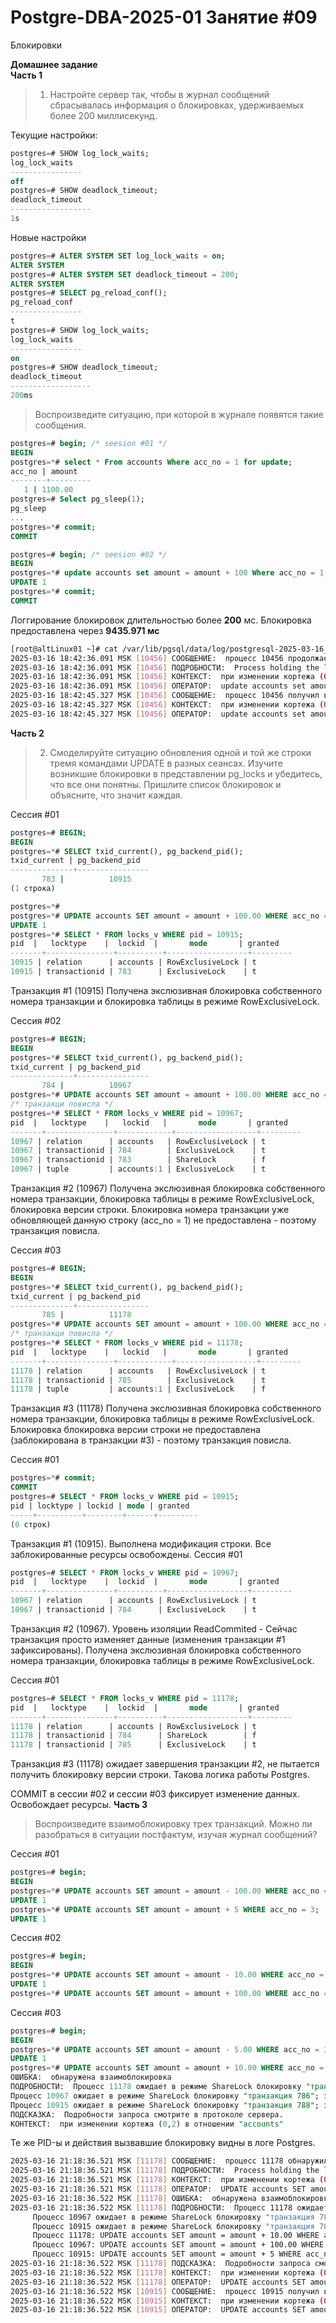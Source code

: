 # Postgre-DBA-2025-01 Занятие #09
Блокировки

**Домашнее задание**    
**Часть 1**

> 1. Настройте сервер так, чтобы в журнал сообщений сбрасывалась информация о блокировках, удерживаемых более 200 миллисекунд.

Текущие настройки:
   ```sql
postgres=# SHOW log_lock_waits;
 log_lock_waits
----------------
 off
postgres=# SHOW deadlock_timeout;
 deadlock_timeout
------------------
 1s
   ```
Новые настройки
   ```sql
postgres=# ALTER SYSTEM SET log_lock_waits = on;
ALTER SYSTEM
postgres=# ALTER SYSTEM SET deadlock_timeout = 200;
ALTER SYSTEM
postgres=# SELECT pg_reload_conf();
 pg_reload_conf
----------------
 t
postgres=# SHOW log_lock_waits; 
 log_lock_waits
----------------
 on
postgres=# SHOW deadlock_timeout;
 deadlock_timeout
------------------
 200ms
   ```
> Воспроизведите ситуацию, при которой в журнале появятся такие сообщения.
   ```sql
postgres=# begin; /* seesion #01 */
BEGIN
postgres=*# select * From accounts Where acc_no = 1 for update;
 acc_no | amount
--------+---------
      1 | 1100.00
postgres=# Select pg_sleep(1);
 pg_sleep
...
postgres=*# commit;
COMMIT

postgres=# begin; /* seesion #02 */
BEGIN
postgres=*# update accounts set amount = amount + 100 Where acc_no = 1;
UPDATE 1
postgres=*# commit;
COMMIT
   ```

Логгирование блокировок длительностью более **200** мс. Блокировка предоставлена через **9435.971 мс**
   ```sh
[root@altLinux01 ~]# cat /var/lib/pgsql/data/log/postgresql-2025-03-16_181752.log
2025-03-16 18:42:36.091 MSK [10456] СООБЩЕНИЕ:  процесс 10456 продолжает ожидать в режиме ShareLock блокировку "транзакция 755" в течение 200.701 мс
2025-03-16 18:42:36.091 MSK [10456] ПОДРОБНОСТИ:  Process holding the lock: 10332. Wait queue: 10456.
2025-03-16 18:42:36.091 MSK [10456] КОНТЕКСТ:  при изменении кортежа (0,5) в отношении "accounts"
2025-03-16 18:42:36.091 MSK [10456] ОПЕРАТОР:  update accounts set amount = amount + 100 Where acc_no = 1;
2025-03-16 18:42:45.327 MSK [10456] СООБЩЕНИЕ:  процесс 10456 получил в режиме ShareLock блокировку "транзакция 755" через 9435.971 мс
2025-03-16 18:42:45.327 MSK [10456] КОНТЕКСТ:  при изменении кортежа (0,5) в отношении "accounts"
2025-03-16 18:42:45.327 MSK [10456] ОПЕРАТОР:  update accounts set amount = amount + 100 Where acc_no = 1;
   ```
**Часть 2**
> 2. Смоделируйте ситуацию обновления одной и той же строки тремя командами UPDATE в разных сеансах.
> Изучите возникшие блокировки в представлении pg_locks и убедитесь, что все они понятны.
> Пришлите список блокировок и объясните, что значит каждая.

Сессия #01
   ```sql
postgres=# BEGIN;
BEGIN
postgres=*# SELECT txid_current(), pg_backend_pid();
 txid_current | pg_backend_pid
--------------+----------------
          783 |          10915
(1 строка)

postgres=*#
postgres=*# UPDATE accounts SET amount = amount + 100.00 WHERE acc_no = 1;
UPDATE 1
postgres=*# SELECT * FROM locks_v WHERE pid = 10915;
  pid  |   locktype    |  lockid  |       mode       | granted
-------+---------------+----------+------------------+---------
 10915 | relation      | accounts | RowExclusiveLock | t
 10915 | transactionid | 783      | ExclusiveLock    | t
   ```
Транзакция #1 (10915) Получена экслюзивная блокировка собственного номера транзакции и блокировка таблицы в режиме RowExclusiveLock.


Сессия #02
   ```sql
postgres=# BEGIN;
BEGIN
postgres=*# SELECT txid_current(), pg_backend_pid();
 txid_current | pg_backend_pid
--------------+----------------
          784 |          10967
postgres=*# UPDATE accounts SET amount = amount + 100.00 WHERE acc_no = 1;
/* транзакци повисла */
postgres=*# SELECT * FROM locks_v WHERE pid = 10967;
  pid  |   locktype    |   lockid   |       mode       | granted
-------+---------------+------------+------------------+---------
 10967 | relation      | accounts   | RowExclusiveLock | t
 10967 | transactionid | 784        | ExclusiveLock    | t
 10967 | transactionid | 783        | ShareLock        | f
 10967 | tuple         | accounts:1 | ExclusiveLock    | t
  ```
Транзакция #2 (10967) Получена экслюзивная блокировка собственного номера транзакции, блокировка таблицы в режиме RowExclusiveLock, блокировка версии строки.
Блокировка номера транзакции уже обновляющей данную строку (acc_no = 1) не предоставлена - поэтому транзакция повисла.

Сессия #03
   ```sql
postgres=# BEGIN;
BEGIN
postgres=*# SELECT txid_current(), pg_backend_pid();
 txid_current | pg_backend_pid
--------------+----------------
          785 |          11178
postgres=*# UPDATE accounts SET amount = amount + 100.00 WHERE acc_no = 1;
/* транзакци повисла */
postgres=*# SELECT * FROM locks_v WHERE pid = 11178;
  pid  |   locktype    |   lockid   |       mode       | granted
-------+---------------+------------+------------------+---------
 11178 | relation      | accounts   | RowExclusiveLock | t
 11178 | transactionid | 785        | ExclusiveLock    | t
 11178 | tuple         | accounts:1 | ExclusiveLock    | f
  ```
Транзакция #3 (11178) Получена экслюзивная блокировка собственного номера транзакции, блокировка таблицы в режиме RowExclusiveLock.
Блокировка блокировка версии строки не предоставлена (заблокирована в транзакции #3) - поэтому транзакция повисла.


Сессия #01
   ```sql
postgres=*# commit;
COMMIT
postgres=# SELECT * FROM locks_v WHERE pid = 10915;
 pid | locktype | lockid | mode | granted
-----+----------+--------+------+---------
(0 строк)
  ```

Транзакция #1 (10915). Выполнена модификация строки. Все заблокированные ресурсы освобождены.
Сессия #01
   ```sql
postgres=# SELECT * FROM locks_v WHERE pid = 10967;
  pid  |   locktype    |  lockid  |       mode       | granted
-------+---------------+----------+------------------+---------
 10967 | relation      | accounts | RowExclusiveLock | t
 10967 | transactionid | 784      | ExclusiveLock    | t
 ```

Транзакция #2 (10967). Уровень изоляции ReadCommited - Сейчас транзакция просто изменяет данные (изменения транзакции #1 зафиксированы). 
Получена экслюзивная блокировка собственного номера транзакции, блокировка таблицы в режиме RowExclusiveLock.

Сессия #01
   ```sql
postgres=# SELECT * FROM locks_v WHERE pid = 11178;
  pid  |   locktype    |  lockid  |       mode       | granted
-------+---------------+----------+------------------+---------
 11178 | relation      | accounts | RowExclusiveLock | t
 11178 | transactionid | 784      | ShareLock        | f
 11178 | transactionid | 785      | ExclusiveLock    | t
 ```

Транзакция #3 (11178) ожидает завершения транзакции #2, не пытается получить блокировку версии строки. Такова логика работы Postgres.

COMMIT в сессии #02 и сессии #03 фиксирует изменение данных. Освобождает ресурсы. 
**Часть 3**
>Воспроизведите взаимоблокировку трех транзакций. Можно ли разобраться в ситуации постфактум, изучая журнал сообщений?

Сессия #01
   ```sql
postgres=# begin;
BEGIN
postgres=*# UPDATE accounts SET amount = amount - 100.00 WHERE acc_no = 1;
UPDATE 1
postgres=*# UPDATE accounts SET amount = amount + 5 WHERE acc_no = 3;
UPDATE 1
   ```
Сессия #02
   ```sql
postgres=# begin;
BEGIN
postgres=*# UPDATE accounts SET amount = amount - 10.00 WHERE acc_no = 2;
UPDATE 1
postgres=*# UPDATE accounts SET amount = amount + 100.00 WHERE acc_no = 1;
   ```
Сессия #03
   ```sql
postgres=# begin;
BEGIN
postgres=*# UPDATE accounts SET amount = amount - 5.00 WHERE acc_no = 3;
UPDATE 1
postgres=*# UPDATE accounts SET amount = amount + 10.00 WHERE acc_no = 2;
ОШИБКА:  обнаружена взаимоблокировка
ПОДРОБНОСТИ:  Процесс 11178 ожидает в режиме ShareLock блокировку "транзакция 787"; заблокирован процессом 10967.
Процесс 10967 ожидает в режиме ShareLock блокировку "транзакция 786"; заблокирован процессом 10915.
Процесс 10915 ожидает в режиме ShareLock блокировку "транзакция 788"; заблокирован процессом 11178.
ПОДСКАЗКА:  Подробности запроса смотрите в протоколе сервера.
КОНТЕКСТ:  при изменении кортежа (0,2) в отношении "accounts"
   ```

Те же PID-ы и действия вызвавшие блокировку видны в логе Postgres.
   ```sh
2025-03-16 21:18:36.521 MSK [11178] СООБЩЕНИЕ:  процесс 11178 обнаружил взаимоблокировку, ожидая в режиме ShareLock блокировку "транзакция 787" в течение 200.304 мс
2025-03-16 21:18:36.521 MSK [11178] ПОДРОБНОСТИ:  Process holding the lock: 10967. Wait queue: .
2025-03-16 21:18:36.521 MSK [11178] КОНТЕКСТ:  при изменении кортежа (0,2) в отношении "accounts"
2025-03-16 21:18:36.521 MSK [11178] ОПЕРАТОР:  UPDATE accounts SET amount = amount + 10.00 WHERE acc_no = 2;
2025-03-16 21:18:36.522 MSK [11178] ОШИБКА:  обнаружена взаимоблокировка
2025-03-16 21:18:36.522 MSK [11178] ПОДРОБНОСТИ:  Процесс 11178 ожидает в режиме ShareLock блокировку "транзакция 787"; заблокирован процессом 10967.
        Процесс 10967 ожидает в режиме ShareLock блокировку "транзакция 786"; заблокирован процессом 10915.
        Процесс 10915 ожидает в режиме ShareLock блокировку "транзакция 788"; заблокирован процессом 11178.
        Процесс 11178: UPDATE accounts SET amount = amount + 10.00 WHERE acc_no = 2;
        Процесс 10967: UPDATE accounts SET amount = amount + 100.00 WHERE acc_no = 1;
        Процесс 10915: UPDATE accounts SET amount = amount + 5 WHERE acc_no = 3;
2025-03-16 21:18:36.522 MSK [11178] ПОДСКАЗКА:  Подробности запроса смотрите в протоколе сервера.
2025-03-16 21:18:36.522 MSK [11178] КОНТЕКСТ:  при изменении кортежа (0,2) в отношении "accounts"
2025-03-16 21:18:36.522 MSK [11178] ОПЕРАТОР:  UPDATE accounts SET amount = amount + 10.00 WHERE acc_no = 2;
2025-03-16 21:18:36.522 MSK [10915] СООБЩЕНИЕ:  процесс 10915 получил в режиме ShareLock блокировку "транзакция 788" через 65585.346 мс
2025-03-16 21:18:36.522 MSK [10915] КОНТЕКСТ:  при изменении кортежа (0,3) в отношении "accounts"
2025-03-16 21:18:36.522 MSK [10915] ОПЕРАТОР:  UPDATE accounts SET amount = amount + 5 WHERE acc_no = 3;
   ```


